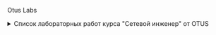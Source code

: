 Otus Labs

<details>
  <summary>Список лабораторных работ курса "Сетевой инженер" от OTUS</summary>

- 1 - [VLAN и маршрутизация между VLAN](/lab-1/README.md)
- 2 - [Настройка STP](/lab-2/README.md)
- 3 - [DHCPv4/v6 и SLAAC](/lab-3/README.md)
 - [Настройка DHCPv4](/lab-3/v4.md)
 -  [Настройка DHCPv6 SLAAC](/lab-3/v6.md)
  </details>
